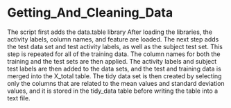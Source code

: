 # Getting_And_Cleaning_Data
The script first adds the data.table library
After loading the libraries, the activity labels, column names, and feature are loaded.
The next step adds the test data set and test activity labels, as well as the subject test set. 
This step is repeated for all of the training data.
The column names for both the training and the test sets are then applied. 
The activity labels and subject test labels are then added to the data sets, and the test and training data is merged into the X_total table.
The tidy data set is then created by selecting only the columns that are related to the mean values and standard deviation values, and it is stored in the tidy_data table before writing the table into a text file. 
